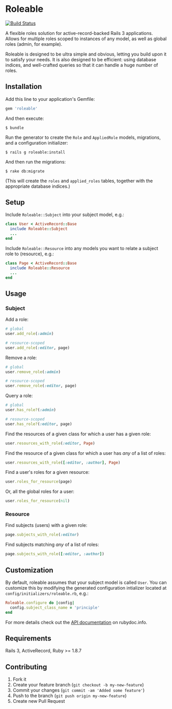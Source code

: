 # Roleable

[![Build Status](https://secure.travis-ci.org/mcrowe/roleable.png?branch=master)](http://travis-ci.org/mcrowe/roleable)

A flexible roles solution for active-record-backed Rails 3 applications. Allows for multiple roles scoped to instances of any model, as well as global roles (admin, for example).

Roleable is designed to be ultra simple and obvious, letting you build upon it to satisfy your needs. It is also designed to be efficient: using database indices, and well-crafted queries so that it can handle a huge number of roles.

## Installation

Add this line to your application's Gemfile:

```ruby
gem 'roleable'
```

And then execute:

    $ bundle

Run the generator to create the `Role` and `AppliedRole` models, migrations, and a configuration initializer:

    $ rails g roleable:install

And then run the migrations:

    $ rake db:migrate

(This will create the `roles` and `applied_roles` tables, together with the appropriate database indices.)

## Setup

Include `Roleable::Subject` into your subject model, e.g.:

```ruby
class User < ActiveRecord::Base
  include Roleable::Subject
  ...
end
```

Include `Roleable::Resource` into any models you want to relate a subject role to (resource), e.g.:

```ruby
class Page < ActiveRecord::Base
  include Roleable::Resource
  ...
end
```

## Usage

### Subject

Add a role:

```ruby
# global
user.add_role(:admin)

# resource-scoped
user.add_role(:editor, page)
```

Remove a role:

```ruby
# global
user.remove_role(:admin)

# resource-scoped
user.remove_role(:editor, page)
```

Query a role:

```ruby
# global
user.has_role?(:admin)

# resource-scoped
user.has_role?(:editor, page)
```

Find the resources of a given class for which a user has a given role:

```ruby
user.resources_with_role(:editor, Page)
```

Find the resource of a given class for which a user has _any_ of a list of roles:

```ruby
user.resources_with_role([:editor, :author], Page)
```

Find a user's roles for a given resource:

```ruby
user.roles_for_resource(page)
```

Or, all the global roles for a user:

```ruby
user.roles_for_resource(nil)
```

### Resource

Find subjects (users) with a given role:

```ruby
page.subjects_with_role(:editor)
```

Find subjects matching _any_ of a list of roles:

```ruby
page.subjects_with_role([:editor, :author])
```

## Customization

By default, roleable assumes that your subject model is called `User`. You can customize this by modifying the generated configuration intializer located at `config/initializers/roleable.rb`, e.g.:

```ruby
Roleable.configure do |config|
  config.subject_class_name = 'principle'
end
```

For more details check out the [API documentation](http://rubydoc.info/github/mcrowe/roleable/master/frames) on rubydoc.info.

## Requirements

Rails 3, ActiveRecord, Ruby >= 1.8.7

## Contributing

1. Fork it
2. Create your feature branch (`git checkout -b my-new-feature`)
3. Commit your changes (`git commit -am 'Added some feature'`)
4. Push to the branch (`git push origin my-new-feature`)
5. Create new Pull Request
